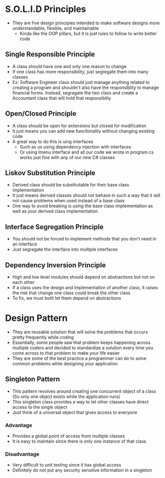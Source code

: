 # S.O.L.I.D Principles
* They are five design principles intended to make software designs more understandable, flexible, and maintainable
    * Kinda like the OOP pillars, but it is just rules to follow to write better code
## Single Responsible Principle
* A class should have one and only one reason to change
* If one class has more responsibility, just segregate them into many classes 
* Ex: Software Engineer class should just manage anything related to creating a program and shouldn't also have the responsiblity to manage financial forms. Instead, segragate the two class and create a Accountant class that will hold that responsiblity
## Open/Closed Principle
* A class should be open for extensions but closed for modification
* It just means you can add new funcitonality without changing existing code
* A great way to do this is uing interfaces
    * Such as us using dependency injection with interfaces
    * Or using Imenu interface and all our code we wrote in program.cs works just fine with any of our new C# classes
## Liskov Substitution Principle
* Derived class should be substitutable for their base class implementation
* It just means derived classes should not behave in such a way that it will not cause problems when used instead of a base class
* One way to avoid breaking is using the base class implementation as well as your derived class implementation
## Interface Segregation Principle
* You should not be forced to implement methods that you don't need in an interface
* Just segregate the interface into multiple interfaces
## Dependency Inversion Principle
* High and low level modules should depend on abstractions but not on each other
* If a class uses the design and implementaiton of another class, it raises the risk that change one class could break the other class
* To fix, we must both let them depend on abstractions 

# Design Pattern
* They are reusable solution that will solve the problems that occurs pretty frequently while coding
* Essentially, some people saw that problem keeps happening across multiple coders and decided to standardize a solution every time you come across to that problem to make your life easier
* They are some of the best practice a programmer can do to solve common problems while designing your application
## Singleton Pattern
* This pattern revolves around creating one concurrent object of a class (So only one object exists while the application runs)
* This singleton class provides a way to let other classes have direct access to the single object
* Just think of a universal object that gives access to everyone
### Advantage
* Provides a global point of access from multiple classes
* It is easy to maintain since there is only one instance of that class
### Disadvantage 
* Very difficult to unit testing since it has global access
* Definitely do not put any security sensitive information in a singleton
